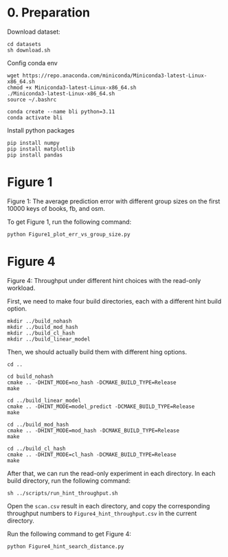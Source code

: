 
# 0. Preparation
Download dataset:
```
cd datasets
sh download.sh
```

Config conda env
```
wget https://repo.anaconda.com/miniconda/Miniconda3-latest-Linux-x86_64.sh
chmod +x Miniconda3-latest-Linux-x86_64.sh
./Miniconda3-latest-Linux-x86_64.sh
source ~/.bashrc

conda create --name bli python=3.11
conda activate bli
```

Install python packages
```
pip install numpy
pip install matplotlib
pip install pandas
```


# Figure 1
Figure 1: The average prediction error with different group sizes on the first 10000 keys of books, fb, and osm.

To get Figure 1, run the following command:
```
python Figure1_plot_err_vs_group_size.py
```

# Figure 4
Figure 4: Throughput under different hint choices with the read-only workload.

First, we need to make four build directories, each with a different hint build option.
```
mkdir ../build_nohash
mkdir ../build_mod_hash
mkdir ../build_cl_hash
mkdir ../build_linear_model
```

Then, we should actually build them with different hing options.
```
cd ..

cd build_nohash
cmake .. -DHINT_MODE=no_hash -DCMAKE_BUILD_TYPE=Release
make

cd ../build_linear_model
cmake .. -DHINT_MODE=model_predict -DCMAKE_BUILD_TYPE=Release
make

cd ../build_mod_hash
cmake .. -DHINT_MODE=mod_hash -DCMAKE_BUILD_TYPE=Release
make

cd ../build_cl_hash
cmake .. -DHINT_MODE=cl_hash -DCMAKE_BUILD_TYPE=Release
make
```

After that, we can run the read-only experiment in each directory.
In each build directory, run the following command:
```
sh ../scripts/run_hint_throughput.sh
```

Open the `scan.csv` result in each directory, and copy the corresponding throughput numbers to `Figure4_hint_throughput.csv` in the current directory.

Run the following command to get Figure 4:
```
python Figure4_hint_search_distance.py
```

